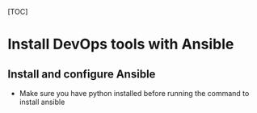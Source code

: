 [TOC]

# Install DevOps tools with Ansible


## Install and configure Ansible
- Make sure you have python installed before running the command to install ansible
